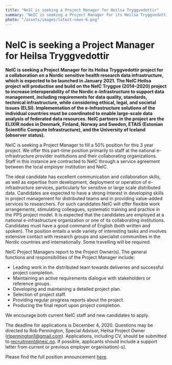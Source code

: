 ```yaml
---
title: "NeIC is seeking a Project Manager for Heilsa Tryggvedottir"
summary: "NeIC is seeking a Project Manager for its Heilsa Tryggvedottir project for a collaboration on a Nordic sensitive health research data infrastructure, which is expected to be launched in January 2021."
photo: "/assets/images/latest-news-6.png"
---
```


NeIC is seeking a Project Manager for Heilsa Tryggvedottir
===========================

**NeIC is seeking a Project Manager for its Heilsa Tryggvedottir project for a collaboration on a Nordic sensitive health research data infrastructure, which is expected to be launched in January 2021. The NeIC Heilsa project will productise and build on the NeIC Tryggve (2014–2020) project to increase interoperability of the Nordic e-Infrastructure to support data  management, including requirements for data quality, standards, technical infrastructure, while considering  ethical, legal, and societal issues (ELSI). Implementation of the e-Infrastructure solutions of the individual  countries must be coordinated to enable large-scale data analysis of federated data resources.  NeIC partners in the project are the ELIXIR nodes in Denmark, Finland, Norway and Sweden, ETAIS (Estonian Scientific Compute Infrastructure),  and  the University of Iceland (observer status).**

NeIC is seeking a Project Manager to fill a 50% position for this 3 year project. We offer this part-time position primarily to staff at the national e-infrastructure provider institutions and their collaborating organizations. Staff in this instance are contracted to NeIC through a service agreement between the local employer institution and NeIC. 

The ideal candidate has excellent communication and collaboration skills, as well as expertise from development, deployment or operation of e-infrastructure services, particularly for sensitive or large scale distributed data. Candidates are expected to have a strong interest in developing skills in project management for distributed teams and in providing value-added services to researchers. For such candidates NeIC will offer flexible work arrangements, stimulating colleagues, systematic training and practice in the PPS project model. It is expected that the candidates are employed at a national e-infrastructure organization or one of its collaborating institutions. Candidates must have a good command of English (both written and spoken). The position entails a wide variety of interesting tasks and involves extensive contact with research groups and specialist communities in the Nordic countries and internationally. Some travelling will be required.

NeIC Project Managers report to the Project Owner(s). The general functions and responsibilities of the Project Manager include:
- Leading work in the distributed team towards deliveries and successful project completion.
- Maintaining an active requirements dialogue with stakeholders or reference groups.
- Developing and maintaining a detailed project plan.
- Selection of project staff.
- Providing regular progress reports about the project. 
- Producing the final report upon project completion.

We encourage both current NeIC staff and new candidates to apply. 

The deadline for applications is December 4, 2020. Questions may be directed to Rob Pennington, Special Advisor, Heilsa Project Owner (rlpennington1@gmail.com). Applications, including CV, should be submitted to recruitment@neic.no. If possible, applicants should include a support letter from current or previous employer organisation(-s).

Please find the full position announcement [here](https://wiki.neic.no/w/ext/img_auth.php/4/48/201108-Heilsa_Project_Manager_position_announcement.pdf).

